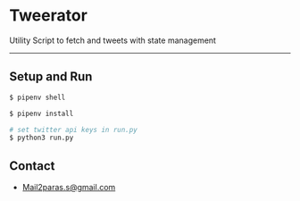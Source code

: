 # Tweerator

Utility Script to fetch and tweets with state management

---

## Setup and Run

``` bash
$ pipenv shell

$ pipenv install

# set twitter api keys in run.py
$ python3 run.py

```
 

## Contact

* Mail2paras.s@gmail.com